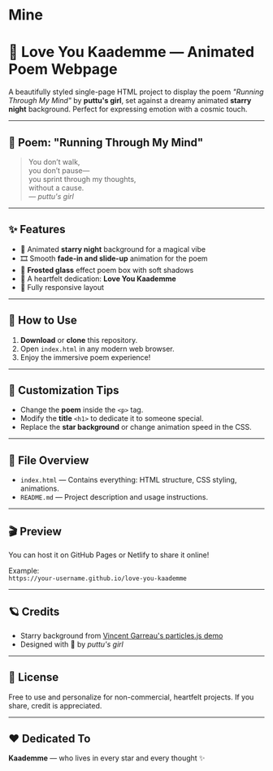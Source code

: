 # Mine
# 💫 Love You Kaademme — Animated Poem Webpage

A beautifully styled single-page HTML project to display the poem _"Running Through My Mind"_ by **puttu's girl**, set against a dreamy animated **starry night** background. Perfect for expressing emotion with a cosmic touch.

---

## 🌟 Poem: "Running Through My Mind"

> You don’t walk,  
> you don’t pause—  
> you sprint through my thoughts,  
> without a cause.  
> — *puttu's girl*

---

## ✨ Features

- 🌌 Animated **starry night** background for a magical vibe
- 🎞️ Smooth **fade-in and slide-up** animation for the poem
- 🧊 **Frosted glass** effect poem box with soft shadows
- 💖 A heartfelt dedication: **Love You Kaademme**
- 📱 Fully responsive layout

---

## 📁 How to Use

1. **Download** or **clone** this repository.
2. Open `index.html` in any modern web browser.
3. Enjoy the immersive poem experience!

---

## 🎨 Customization Tips

- Change the **poem** inside the `<p>` tag.
- Modify the **title** `<h1>` to dedicate it to someone special.
- Replace the **star background** or change animation speed in the CSS.

---

## 📂 File Overview

- `index.html` — Contains everything: HTML structure, CSS styling, animations.
- `README.md` — Project description and usage instructions.

---

## 🎬 Preview

You can host it on GitHub Pages or Netlify to share it online!

Example:  
`https://your-username.github.io/love-you-kaademme`

---

## 🪐 Credits

- Starry background from [Vincent Garreau's particles.js demo](https://github.com/VincentGarreau/particles.js)
- Designed with 💖 by *puttu's girl*

---

## 📜 License

Free to use and personalize for non-commercial, heartfelt projects. If you share, credit is appreciated.

---

## ❤️ Dedicated To

**Kaademme** — who lives in every star and every thought ✨
